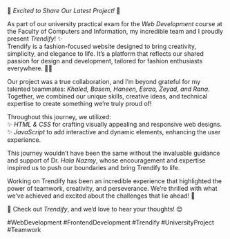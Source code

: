 🌟 *Excited to Share Our Latest Project!* 🌟  

As part of our university practical exam for the *Web Development* course at the Faculty of Computers and Information, my incredible team and I proudly present *Trendify*! ✨  
Trendify is a fashion-focused website designed to bring creativity, simplicity, and elegance to life. It’s a platform that reflects our shared passion for design and development, tailored for fashion enthusiasts everywhere. 👗🌟  

Our project was a true collaboration, and I’m beyond grateful for my talented teammates: *Khaled, Basem, Haneen, Esraa, Zeyad, and Rana*. Together, we combined our unique skills, creative ideas, and technical expertise to create something we’re truly proud of!  

Throughout this journey, we utilized:  
✨ *HTML & CSS* for crafting visually appealing and responsive web designs.  
✨ *JavaScript* to add interactive and dynamic elements, enhancing the user experience.  

This journey wouldn’t have been the same without the invaluable guidance and support of Dr. *Hala Nazmy*, whose encouragement and expertise inspired us to push our boundaries and bring Trendify to life.  

Working on Trendify has been an incredible experience that highlighted the power of teamwork, creativity, and perseverance. We’re thrilled with what we’ve achieved and excited about the challenges that lie ahead! 🚀  

🔗 Check out *Trendify*, and we’d love to hear your thoughts! 😊  

#WebDevelopment #FrontendDevelopment #Trendify #UniversityProject #Teamwork

